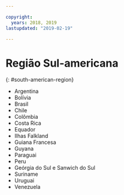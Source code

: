 ```yaml
---

copyright:
  years: 2018, 2019
lastupdated: "2019-02-19"

---
```



# Região Sul-americana
{: #south-american-region}

* Argentina
* Bolívia
* Brasil
* Chile
* Colômbia
* Costa Rica
* Equador
* Ilhas Falkland
* Guiana Francesa
* Guyana
* Paraguai
* Peru
* Geórgia do Sul e Sanwich do Sul
* Suriname
* Uruguai
* Venezuela

